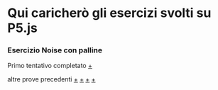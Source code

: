 # Qui caricherò gli esercizi svolti su P5.js

### Esercizio Noise con palline

Primo tentativo completato [+](https://editor.p5js.org/ileniab/full/Y0Qwu9dQs)

altre prove precedenti [+](https://editor.p5js.org/ileniab/sketches/3CG7zmkUN) [+](https://editor.p5js.org/ileniab/full/NLKOU_-9F)
[+](https://editor.p5js.org/ileniab/sketches/S5FsreH0j) [+](https://editor.p5js.org/ileniab/full/msw-1vcjK)
